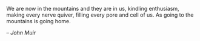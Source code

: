 <p>
We are now in the mountains and they are in us, kindling enthusiasm, making every nerve quiver, filling every pore and cell of us. As going to the mountains is going home.
</p>

*– John Muir*